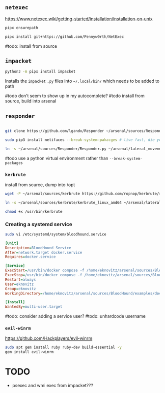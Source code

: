 ## `netexec`

https://www.netexec.wiki/getting-started/installation/installation-on-unix

```bash
pipx ensurepath

pipx install git+https://github.com/Pennyw0rth/NetExec
```

#todo: install from source
## `impacket`

```bash
python3 -m pipx install impacket
```

Installs the `impacket` `.py` files into `~/.local/bin/` which needs to be added to path

#todo don't seem to show up in my autocomplete?
#todo install from source, build into arsenal


## `responder`

```bash

git clone https://github.com/lgandx/Responder ~/arsenal/sources/Responder

sudo pip3 install netifaces --break-system-pakacges # live fast, die young

ln -s ~/arsenal/sources/Responder/Responder.py ~/arsenal/lateral_movement/enumeration/responder
```

#todo use a python virtual environment rather than `--break-system-packages`

### `kerbrute`

 install from source, dump into /opt

```bash
wget -P ~/arsenal/sources/kerbrute https://github.com/ropnop/kerbrute/releases/download/v1.0.3/kerbrute_linux_amd64

ln -s ~/arsenal/sources/kerbrute/kerbrute_linux_amd64 ~/arsenal/lateral_movement/enumeration/kerbrute

chmod +x /usr/bin/kerbrute
```


### Creating a systemd service

```bash
sudo vi /etc/systemd/system/bloodhound.service
```

```ini
[Unit]
Description=BloodHound Service
After=network.target docker.service
Requires=docker.service

[Service]
ExecStart=/usr/bin/docker compose -f /home/eknovitz/arsenal/sources/BloodHound/examples/docker-compose/docker-compose.yml up -d
ExecStop=/usr/bin/docker compose -f /home/eknovitz/arsenal/sources/BloodHound/examples/docker-compose/docker-compose.yml down
Restart=always
User=eknovitz
Group=eknovitz
WorkingDirectory=/home/eknovitz/arsenal/sources/BloodHound/examples/docker-compose

[Install]
WantedBy=multi-user.target
```

#todo: consider adding a service user?
#todo: unhardcode username
### `evil-winrm`

https://github.com/Hackplayers/evil-winrm

```zsh
sudo apt gem install ruby ruby-dev build-essential -y
gem install evil-winrm
```
# TODO
- psexec and wmi exec from impacket???